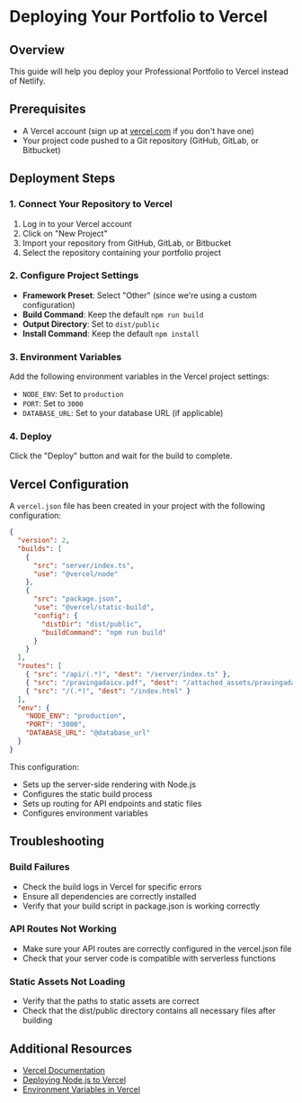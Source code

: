 # Deploying Your Portfolio to Vercel

## Overview
This guide will help you deploy your Professional Portfolio to Vercel instead of Netlify.

## Prerequisites
- A Vercel account (sign up at [vercel.com](https://vercel.com) if you don't have one)
- Your project code pushed to a Git repository (GitHub, GitLab, or Bitbucket)

## Deployment Steps

### 1. Connect Your Repository to Vercel

1. Log in to your Vercel account
2. Click on "New Project"
3. Import your repository from GitHub, GitLab, or Bitbucket
4. Select the repository containing your portfolio project

### 2. Configure Project Settings

- **Framework Preset**: Select "Other" (since we're using a custom configuration)
- **Build Command**: Keep the default `npm run build`
- **Output Directory**: Set to `dist/public`
- **Install Command**: Keep the default `npm install`

### 3. Environment Variables

Add the following environment variables in the Vercel project settings:

- `NODE_ENV`: Set to `production`
- `PORT`: Set to `3000`
- `DATABASE_URL`: Set to your database URL (if applicable)

### 4. Deploy

Click the "Deploy" button and wait for the build to complete.

## Vercel Configuration

A `vercel.json` file has been created in your project with the following configuration:

```json
{
  "version": 2,
  "builds": [
    {
      "src": "server/index.ts",
      "use": "@vercel/node"
    },
    {
      "src": "package.json",
      "use": "@vercel/static-build",
      "config": {
        "distDir": "dist/public",
        "buildCommand": "npm run build"
      }
    }
  ],
  "routes": [
    { "src": "/api/(.*)", "dest": "/server/index.ts" },
    { "src": "/pravingadaicv.pdf", "dest": "/attached_assets/pravingadaicv.pdf" },
    { "src": "/(.*)", "dest": "/index.html" }
  ],
  "env": {
    "NODE_ENV": "production",
    "PORT": "3000",
    "DATABASE_URL": "@database_url"
  }
}
```

This configuration:
- Sets up the server-side rendering with Node.js
- Configures the static build process
- Sets up routing for API endpoints and static files
- Configures environment variables

## Troubleshooting

### Build Failures
- Check the build logs in Vercel for specific errors
- Ensure all dependencies are correctly installed
- Verify that your build script in package.json is working correctly

### API Routes Not Working
- Make sure your API routes are correctly configured in the vercel.json file
- Check that your server code is compatible with serverless functions

### Static Assets Not Loading
- Verify that the paths to static assets are correct
- Check that the dist/public directory contains all necessary files after building

## Additional Resources
- [Vercel Documentation](https://vercel.com/docs)
- [Deploying Node.js to Vercel](https://vercel.com/guides/deploying-nodejs-to-vercel)
- [Environment Variables in Vercel](https://vercel.com/docs/concepts/projects/environment-variables)